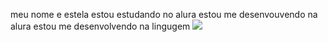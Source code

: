 meu nome e estela estou estudando no alura estou me desenvouvendo na alura 
estou me desenvolvendo na lingugem 
![](https://media.tenor.com/w0mONcLVXiMAAAAi/flamengo-cora%C3%A7%C3%A3o.gif)
